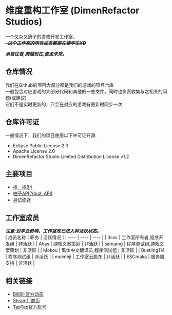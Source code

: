 # 维度重构工作室 (DimenRefactor Studios)

一个又杂又鸽子的游戏开发工作室。<br>
_**~~-这个工作室的所有成员都是在读学生XD~~**_

_**承自往昔,跨越现在,直至未来。**_

## 仓库情况
我们在Github的项目大部分都是我们的游戏的项目仓库<br>
一般包含对应游戏的大部分代码和其他的一些文件，同时也负责收集与之相关的问题(或建议)<br>
它们不是实时更新的，只会在对应的游戏有更新时同步一次<br>

## 仓库许可证
一般情况下，我们的项目使用以下许可证开源:
- Eclipse Public License 2.0
- Apache License 2.0
- DimenRefactor Studio Limited Distribution License v1.2

## 主要项目
- [找一找84](https://github.com/Nebula-Studios/84-Project)<br>
- [柚子API(Youzi API)](https://github.com/Nebula-Studios/Youzi-API)<br>
- [寻忆终途](https://github.com/Nebula-Studios/DimenBeat)

## 工作室成员
_**注意:受学业影响，工作室现已进入非活跃状态。**_
<br>
| 成员名称 | 职务 | 活跃情况 |
| ---- | ---- | ---- |
| 3cxc | 工作室所有者,程序开发组 | 非活跃 |
| Ahas | 游戏文案策划 | 非活跃 |
| sahuang | 程序测试组,游戏文案策划 | 非活跃 |
| Mokou | 繁体中文翻译员,程序测试组 | 非活跃 |
| Bustling114 | 程序测试组 | 非活跃 |
| moimeji | 工作室云股东 | 非活跃 |
| ESCmaka | 服务器支持 | 非活跃 |

## 相关链接
- [BiliBili官方动态](https://space.bilibili.com/3546784620087914/dynamic)
- [Steam厂商页](https://store.steampowered.com/developer/DimenRefactor-Studio)
- [TapTap官方账号](https://www.taptap.cn/developer/281931)
